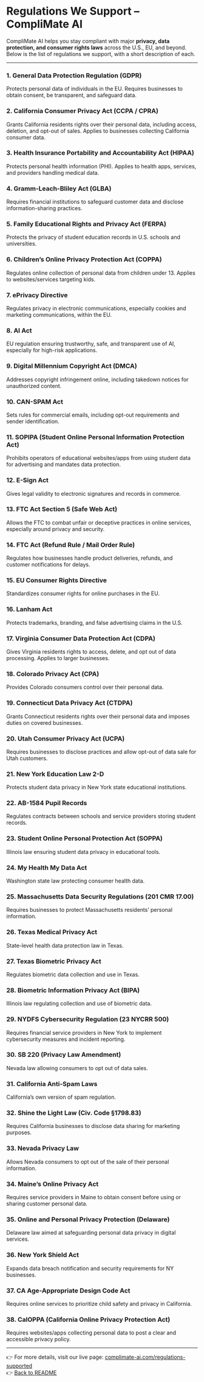 # Regulations We Support – CompliMate AI

CompliMate AI helps you stay compliant with major **privacy, data protection, and consumer rights laws** across the U.S., EU, and beyond.  
Below is the list of regulations we support, with a short description of each.

---

### 1. General Data Protection Regulation (GDPR)
Protects personal data of individuals in the EU. Requires businesses to obtain consent, be transparent, and safeguard data.

### 2. California Consumer Privacy Act (CCPA / CPRA)
Grants California residents rights over their personal data, including access, deletion, and opt-out of sales. Applies to businesses collecting California consumer data.

### 3. Health Insurance Portability and Accountability Act (HIPAA)
Protects personal health information (PHI). Applies to health apps, services, and providers handling medical data.

### 4. Gramm-Leach-Bliley Act (GLBA)
Requires financial institutions to safeguard customer data and disclose information-sharing practices.

### 5. Family Educational Rights and Privacy Act (FERPA)
Protects the privacy of student education records in U.S. schools and universities.

### 6. Children’s Online Privacy Protection Act (COPPA)
Regulates online collection of personal data from children under 13. Applies to websites/services targeting kids.

### 7. ePrivacy Directive
Regulates privacy in electronic communications, especially cookies and marketing communications, within the EU.

### 8. AI Act
EU regulation ensuring trustworthy, safe, and transparent use of AI, especially for high-risk applications.

### 9. Digital Millennium Copyright Act (DMCA)
Addresses copyright infringement online, including takedown notices for unauthorized content.

### 10. CAN-SPAM Act
Sets rules for commercial emails, including opt-out requirements and sender identification.

### 11. SOPIPA (Student Online Personal Information Protection Act)
Prohibits operators of educational websites/apps from using student data for advertising and mandates data protection.

### 12. E-Sign Act
Gives legal validity to electronic signatures and records in commerce.

### 13. FTC Act Section 5 (Safe Web Act)
Allows the FTC to combat unfair or deceptive practices in online services, especially around privacy and security.

### 14. FTC Act (Refund Rule / Mail Order Rule)
Regulates how businesses handle product deliveries, refunds, and customer notifications for delays.

### 15. EU Consumer Rights Directive
Standardizes consumer rights for online purchases in the EU.

### 16. Lanham Act
Protects trademarks, branding, and false advertising claims in the U.S.

### 17. Virginia Consumer Data Protection Act (CDPA)
Gives Virginia residents rights to access, delete, and opt out of data processing. Applies to larger businesses.

### 18. Colorado Privacy Act (CPA)
Provides Colorado consumers control over their personal data.

### 19. Connecticut Data Privacy Act (CTDPA)
Grants Connecticut residents rights over their personal data and imposes duties on covered businesses.

### 20. Utah Consumer Privacy Act (UCPA)
Requires businesses to disclose practices and allow opt-out of data sale for Utah customers.

### 21. New York Education Law 2-D
Protects student data privacy in New York state educational institutions.

### 22. AB-1584 Pupil Records
Regulates contracts between schools and service providers storing student records.

### 23. Student Online Personal Protection Act (SOPPA)
Illinois law ensuring student data privacy in educational tools.

### 24. My Health My Data Act
Washington state law protecting consumer health data.

### 25. Massachusetts Data Security Regulations (201 CMR 17.00)
Requires businesses to protect Massachusetts residents’ personal information.

### 26. Texas Medical Privacy Act
State-level health data protection law in Texas.

### 27. Texas Biometric Privacy Act
Regulates biometric data collection and use in Texas.

### 28. Biometric Information Privacy Act (BIPA)
Illinois law regulating collection and use of biometric data.

### 29. NYDFS Cybersecurity Regulation (23 NYCRR 500)
Requires financial service providers in New York to implement cybersecurity measures and incident reporting.

### 30. SB 220 (Privacy Law Amendment)
Nevada law allowing consumers to opt out of data sales.

### 31. California Anti-Spam Laws
California’s own version of spam regulation.

### 32. Shine the Light Law (Civ. Code §1798.83)
Requires California businesses to disclose data sharing for marketing purposes.

### 33. Nevada Privacy Law
Allows Nevada consumers to opt out of the sale of their personal information.

### 34. Maine’s Online Privacy Act
Requires service providers in Maine to obtain consent before using or sharing customer personal data.

### 35. Online and Personal Privacy Protection (Delaware)
Delaware law aimed at safeguarding personal data privacy in digital services.

### 36. New York Shield Act
Expands data breach notification and security requirements for NY businesses.

### 37. CA Age-Appropriate Design Code Act
Requires online services to prioritize child safety and privacy in California.

### 38. CalOPPA (California Online Privacy Protection Act)
Requires websites/apps collecting personal data to post a clear and accessible privacy policy.

---

👉 For more details, visit our live page: [complimate-ai.com/regulations-supported](https://complimate-ai.com/regulations-supported)  
👉 [Back to README](../README.md)
